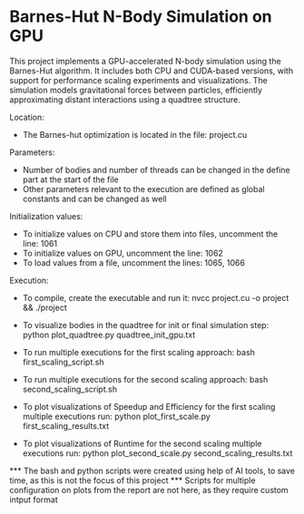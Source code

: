 # Barnes-Hut N-Body Simulation on GPU

This project implements a GPU-accelerated N-body simulation using the Barnes-Hut algorithm. It includes both CPU and CUDA-based versions, with support for performance scaling experiments and visualizations. The simulation models gravitational forces between particles, efficiently approximating distant interactions using a quadtree structure.

Location:

- The Barnes-hut optimization is located in the file: project.cu

Parameters:

- Number of bodies and number of threads can be changed in the define part at the start of the file
- Other parameters relevant to the execution are defined as global constants and can be changed as well

Initialization values:

- To initialize values on CPU and store them into files, uncomment the line: 1061
- To initialize values on GPU, uncomment the line: 1062
- To load values from a file, uncomment the lines: 1065, 1066

Execution:

- To compile, create the executable and run it: 
    nvcc project.cu -o project && ./project

- To visualize bodies in the quadtree for init or final simulation step:
    python plot_quadtree.py quadtree_init_gpu.txt

- To run multiple executions for the first scaling approach:
    bash first_scaling_script.sh

- To run multiple executions for the second scaling approach:
    bash second_scaling_script.sh

- To plot visualizations of Speedup and Efficiency for the first scaling multiple executions run:
    python plot_first_scale.py first_scaling_results.txt

- To plot visualizations of Runtime for the second scaling multiple executions run:
    python plot_second_scale.py second_scaling_results.txt


*** The bash and python scripts were created using help of AI tools, to save time, as this is not the focus of this project
*** Scripts for multiple configuration on plots from the report are not here, as they require custom intput format
